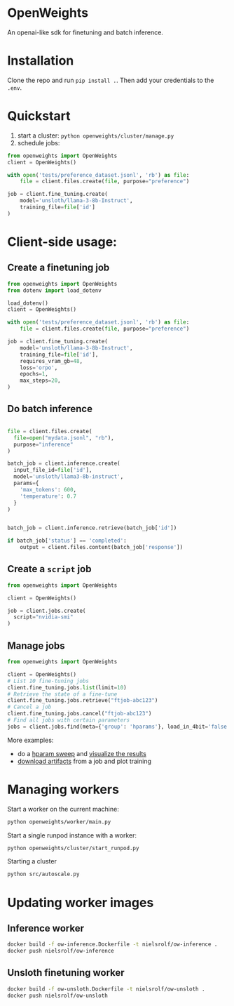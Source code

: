 # OpenWeights
An openai-like sdk for finetuning and batch inference.

# Installation
Clone the repo and run `pip install .`.
Then add your credentials to the `.env`.

# Quickstart
1. start a cluster: `python openweights/cluster/manage.py`
2. schedule jobs:
```python
from openweights import OpenWeights
client = OpenWeights()

with open('tests/preference_dataset.jsonl', 'rb') as file:
    file = client.files.create(file, purpose="preference")

job = client.fine_tuning.create(
    model='unsloth/llama-3-8b-Instruct',
    training_file=file['id']
)
```

# Client-side usage:

## Create a finetuning job

```python
from openweights import OpenWeights
from dotenv import load_dotenv

load_dotenv()
client = OpenWeights()

with open('tests/preference_dataset.jsonl', 'rb') as file:
    file = client.files.create(file, purpose="preference")

job = client.fine_tuning.create(
    model='unsloth/llama-3-8b-Instruct',
    training_file=file['id'],
    requires_vram_gb=48,
    loss='orpo',
    epochs=1,
    max_steps=20,
)
```

## Do batch inference
```python

file = client.files.create(
  file=open("mydata.jsonl", "rb"),
  purpose="inference"
)

batch_job = client.inference.create(
  input_file_id=file['id'],
  model='unsloth/llama3-8b-instruct',
  params={
    'max_tokens': 600,
    'temperature': 0.7
  }
)


batch_job = client.inference.retrieve(batch_job['id'])

if batch_job['status'] == 'completed':
    output = client.files.content(batch_job['response'])
```

## Create a `script` job
```python
from openweights import OpenWeights

client = OpenWeights()

job = client.jobs.create(
  script="nvidia-smi"
)
```

## Manage jobs

```python
from openweights import OpenWeights

client = OpenWeights()
# List 10 fine-tuning jobs
client.fine_tuning.jobs.list(limit=10)
# Retrieve the state of a fine-tune
client.fine_tuning.jobs.retrieve("ftjob-abc123")
# Cancel a job
client.fine_tuning.jobs.cancel("ftjob-abc123")
# Find all jobs with certain parameters
jobs = client.jobs.find(meta={'group': 'hparams'}, load_in_4bit='false')
```

More examples:
- do a [hparam sweep](example/hparams_sweep.py) and [visualize the results](example/analyze_hparam_sweep.ipynb)
- [download artifacts](example/download.py) from a job and plot training


# Managing workers

Start a worker on the current machine:
```sh
python openweights/worker/main.py
```

Start a single runpod instance with a worker:
```sh
python openweights/cluster/start_runpod.py
```

Starting a cluster
```sh
python src/autoscale.py
```

# Updating worker images

## Inference worker
```sh
docker build -f ow-inference.Dockerfile -t nielsrolf/ow-inference .
docker push nielsrolf/ow-inference
```

## Unsloth finetuning worker
```sh
docker build -f ow-unsloth.Dockerfile -t nielsrolf/ow-unsloth .
docker push nielsrolf/ow-unsloth
```
